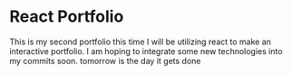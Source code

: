 # React Portfolio

This is my second portfolio this time I will be utilizing react to make an interactive portfolio. I am hoping to integrate some new technologies into my commits soon. tomorrow is the day it gets done


